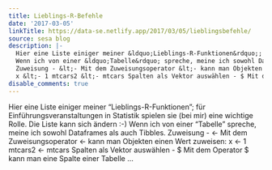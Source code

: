 ```yaml
---
title: Lieblings-R-Befehle
date: '2017-03-05'
linkTitle: https://data-se.netlify.app/2017/03/05/lieblingsbefehle/
source: sesa blog
description: |-
  Hier eine Liste einiger meiner &ldquo;Lieblings-R-Funktionen&rdquo;; für Einführungsveranstaltungen in Statistik spielen sie (bei mir) eine wichtige Rolle. Die Liste kann sich ändern :-)
  Wenn ich von einer &ldquo;Tabelle&rdquo; spreche, meine ich sowohl Dataframes als auch Tibbles.
  Zuweisung - &lt;- Mit dem Zuweisungsoperator &lt;- kann man Objekten einen Wert zuweisen:
  x &lt;- 1 mtcars2 &lt;- mtcars Spalten als Vektor auswählen - $ Mit dem Operator $ kann man eine Spalte einer Tabelle ...
disable_comments: true
---
```

Hier eine Liste einiger meiner &ldquo;Lieblings-R-Funktionen&rdquo;; für Einführungsveranstaltungen in Statistik spielen sie (bei mir) eine wichtige Rolle. Die Liste kann sich ändern :-)
Wenn ich von einer &ldquo;Tabelle&rdquo; spreche, meine ich sowohl Dataframes als auch Tibbles.
Zuweisung - &lt;- Mit dem Zuweisungsoperator &lt;- kann man Objekten einen Wert zuweisen:
x &lt;- 1 mtcars2 &lt;- mtcars Spalten als Vektor auswählen - $ Mit dem Operator $ kann man eine Spalte einer Tabelle ...